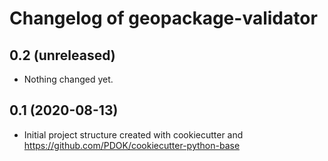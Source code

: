 Changelog of geopackage-validator
===================================================


0.2 (unreleased)
----------------

- Nothing changed yet.


0.1 (2020-08-13)
----------------

- Initial project structure created with cookiecutter and
  https://github.com/PDOK/cookiecutter-python-base
